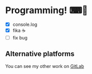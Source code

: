 # Programming! ⌨🔨
- [x] console.log
- [x] fika ☕
- [ ] fix bug

## Alternative platforms
You can see my other work on [GitLab](https://gitlab.com/xwilen22/)
